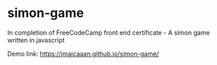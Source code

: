 # simon-game
In completion of FreeCodeCamp front end certificate - A simon game written in javascript

Demo link: https://jmaicaaan.github.io/simon-game/
